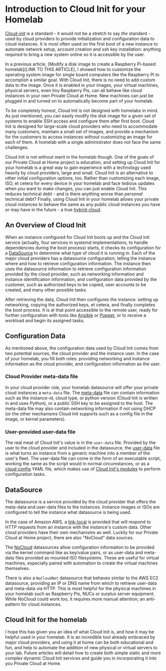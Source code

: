 # Introduction to Cloud Init for your Homelab

[Cloud-init](https://cloudinit.readthedocs.io/) is a standard - it would not be a stretch to say *the* standard - used by cloud providers to provide initialization and configuration data to cloud instances. It is most often used on the first boot of a new instance to automate network setup, account creation and ssh key installation: anything required to bring a new system online so it is accessible by the user.

In a previous article, [Modify a disk image to create a Raspberry Pi-based homelab](LINK TO THIS ARTICLE), I showed how to customize the operating system image for single board computers like the Raspberry Pi to accomplish a similar goal.  With Cloud Init, there is no need to add custom data to the image. Once it is enabled in your images, your virtual machines, physical servers, even tiny Raspberry Pis, can all behave like cloud instances in your own Private Cloud at Home. New machines can just be plugged in and turned on to automatically become part of your homelab.

To be completely honest, Cloud Init is not designed with homelabs in mind. As just mentioned, you can easily modify the disk image for a given set of systems to enable SSH access and configure them after first boot. Cloud Init is designed for large-scale cloud providers who need to accommodate many customers, maintain a small set of images, and provide a mechanism for the customers to access instances without customizing an image for each of them. A homelab with a single administrator does not face the same challenges.

Cloud Init is not without merit in the homelab though. One of the goals of our Private Cloud at Home project is education, and setting up Cloud Init for your homelab is a great way to gain experience with a technology used heavily by cloud providers, large and small. Cloud Init is an alternative to other initial configuration options, too. Rather than customizing each image, ISO, et cetera for every device in your homelab and face tedious updates when you want to make changes, you can just enable Cloud Init. This reduces technical debt - and is there anything worse than *personal* technical debt? Finally, using Cloud Init in your homelab allows your private cloud instances to behave the same as any public cloud instances you have or may have in the future - a true [hybrid-cloud](https://www.redhat.com/en/topics/cloud-computing/what-is-hybrid-cloud).

## An Overview of Cloud Init

When an instance configured for Cloud Init boots up and the Cloud Init service (actually, four services in systemd implementations, to handle dependencies during the boot process) starts, it checks its configuration for a [DataSource](https://cloudinit.readthedocs.io/en/latest/topics/datasources.html) to determine what type of cloud it is running in. Each of the major cloud providers has a datasource configuration, telling the instance where and how to retrieve configuration information. The instance then uses the datasource information to retrieve configuration information provided by the cloud provider, such as networking information and instance identification information, and configuration data provided by the customer, such as authorized keys to be copied, user accounts to be created, and many other possible tasks.

After retrieving the data, Cloud Init then configures the instance: setting up networking, copying the authorized keys, et cetera, and finally completes the boot process. It is at that point accessible to the remote user, ready for further configuration with tools like [Ansible](https://www.ansible.com/) or [Puppet](https://puppet.com/), or to receive a workload and begin its assigned tasks.

## Configuration Data

As mentioned above, the configuration data used by Cloud Init comes from two potential sources, the cloud provider and the instance user. In the case of your homelab, you fill both roles: providing networking and instance information as the cloud provider, and configuration information as the user.

### Cloud Provider meta-data file

In your cloud provider role, your homelab datasource will offer your private cloud instances a `meta-data` file. The [meta-data](https://cloudinit.readthedocs.io/en/latest/topics/instancedata.html#) file can contain information such as the instance-id, cloud type, or python version (Cloud Init is written in and uses Python), or a public SSH key to be assigned to the host.  The meta-data file may also contain networking information if not using DHCP (or the other mechanisms Cloud Init supports such as a config file in the image, or kernel parameters).

### User-provided user-data file

The real meat of Cloud Init's value is in the `user-data` file.  Provided by the user to the cloud provider and included in the datasource, the [user-data](https://cloudinit.readthedocs.io/en/latest/topics/format.html) file is what turns an instance from a generic machine into a member of the user's fleet.  The user-data file can come in the form of an executable script, working the same as the script would in normal circumstances, or as a [cloud config](https://cloudinit.readthedocs.io/en/latest/topics/examples.html) YAML file, which makes use of [Cloud Init's modules](https://cloudinit.readthedocs.io/en/latest/topics/modules.html) to perform configuration tasks.

## DataSource

The datasource is a service provided by the cloud provider that offers the meta-data and user-data files to the instances. Instance images or ISOs are configured to tell the instance what datasource is being used.

In the case of Amazon AWS, a [link-local](https://en.wikipedia.org/wiki/Link-local_address) is provided that will respond to HTTP requests from an instance with the instance's custom data. Other cloud providers have their own mechanisms as well.  Luckily for our Private Cloud at Home project, there are also "NoCloud" data sources.

The [NoCloud](https://cloudinit.readthedocs.io/en/latest/topics/datasources/nocloud.html) datasources allow configuration information to be provided via the kernel command like as key/value pairs, or as user-data and meta-data files provided as mounted ISO filesystems. These are useful for virtual machines, especially paired with automation to create the virtual machines themselves.

There is also a `NoCloudNet` datasource that behaves similar to the AWS EC2 datasource, providing an IP or DNS name from which to retrieve user-data and meta-data via HTTP.  This is most helpful for the physical machines in your homelab such as Raspberry Pis, NUCs or surplus server equipment.  While NoCloud could work too, it requires more manual attention; an anti-pattern for cloud instances.

## Cloud Init for the homelab

I hope this has given you an idea of what Cloud Init is, and how it may be helpful used in your homelab. It is an incredible tool already embraced by major cloud providers, and using it at home can be both educational and fun, and help to automate the addition of new physical or virtual servers to your lab. Future articles will detail how to create both simple static and more complex dynamic Cloud Init services and guide you in incorporating it into you Private Cloud at Home.
